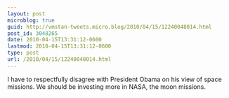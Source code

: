 ```yaml
---
layout: post
microblog: true
guid: http://vmstan-tweets.micro.blog/2010/04/15/12240048014.html
post_id: 3048265
date: 2010-04-15T13:31:12-0600
lastmod: 2010-04-15T13:31:12-0600
type: post
url: /2010/04/15/12240048014.html
---
```

I have to respectfully disagree with President Obama on his view of space missions. We should be investing more in NASA, the moon missions.
